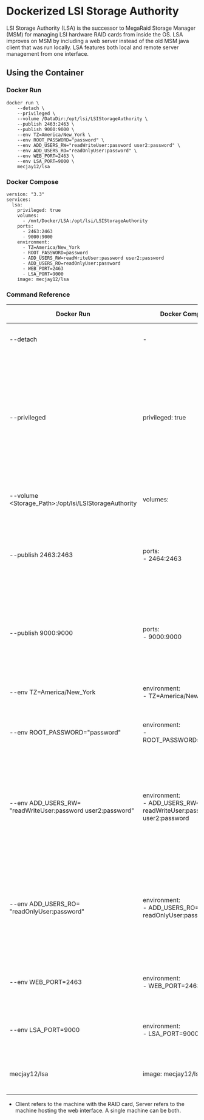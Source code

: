 # Dockerized LSI Storage Authority
LSI Storage Authority (LSA) is the successor to MegaRaid Storage Manager (MSM) for managing LSI hardware RAID cards from inside the OS. LSA improves on MSM by including a web server instead of the old MSM java client that was run locally. LSA features both local and remote server management from one interface.

## Using the Container
### Docker Run

```
docker run \
	--detach \
	--privileged \
	--volume /DataDir:/opt/lsi/LSIStorageAuthority \
	--publish 2463:2463 \
	--publish 9000:9000 \
	--env TZ=America/New_York \
	--env ROOT_PASSWORD="password" \
	--env ADD_USERS_RW="readWriteUser:password user2:password" \
	--env ADD_USERS_RO="readOnlyUser:password" \
	--env WEB_PORT=2463 \
	--env LSA_PORT=9000 \
	mecjay12/lsa
```

### Docker Compose

```
version: "3.3"
services:
  lsa:
    privileged: true
    volumes:
      - /mnt/Docker/LSA:/opt/lsi/LSIStorageAuthority
    ports:
      - 2463:2463
      - 9000:9000
    environment:
      - TZ=America/New_York
      - ROOT_PASSWORD=password
      - ADD_USERS_RW=readWriteUser:password user2:password
      - ADD_USERS_RO=readOnlyUser:password
      - WEB_PORT=2463
      - LSA_PORT=9000
    image: mecjay12/lsa
```

### Command Reference

| Docker Run | Docker Compose | Required On* | Effect |
| ---------- | -------------- | ------------ | ------ |
| --detach | - | All | Run the container in the background |
| --privileged | privileged: true |  Client | Required on the host with the RAID card. Grants the container access to hardware PCI devices. If there is a more specific way to do this (like with --device) please let me know in an issue. |
| --volume <Storage_Path>:/opt/lsi/LSIStorageAuthority | volumes: | Server | Mount the server files to make the configuration persistant. |
| --publish 2463:2463 | ports:<br>- 2464:2463 | Server | Opens the port for the web interface. The default is 2463. This should match WEB_PORT if it is set. |
| --publish 9000:9000 | ports:<br>- 9000:9000 | Client | Opens the port for remote management. The default port is 9000. This should match LSA_PORT on the client if it is set. |
| --env TZ=America/New_York | environment:<br>- TZ=America/New_York | Not | Sets timezone inside the container. |
| --env ROOT_PASSWORD="password" | environment:<br>- ROOT_PASSWORD=password | Not | Sets the password for the root user to login to the web interface. |
| --env ADD_USERS_RW=<br>"readWriteUser:password user2:password" | environment:<br>- ADD_USERS_RW=<br>readWriteUser:password user2:password | Not | Creates additional users with read/write permission in the web interface. Users should be in <username>:<password> format with spaces between multiple users. |
| --env ADD_USERS_RO=<br>"readOnlyUser:password" | environment:<br>- ADD_USERS_RO=<br>readOnlyUser:password | Not | Creates additional users with read-only permission in the web interface. Users should be in <username>:<password> format with spaces between multiple users. |
| --env WEB_PORT=2463 | environment:<br>- WEB_PORT=2463 | Not | Set the port for the web interface. Defaults to 2463 if not set. |
| --env LSA_PORT=9000 | environment:<br>- LSA_PORT=9000 | Not | Set the port for remote management. Defaults to 9000 if not set. |
| mecjay12/lsa | image: mecjay12/lsa | All | Pulls the latest stable version of this container. |

* Client refers to the machine with the RAID card, Server refers to the machine hosting the web interface. A single machine can be both.
